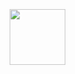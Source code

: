 <div id="header" align="center">
  <img src="https://i.pinimg.com/originals/c9/9a/aa/c99aaa82ec0629b4ebddf50d45f3c3c5.gif" width="100"/>
</div>
